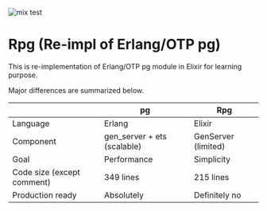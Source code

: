 ![mix test](https://github.com/jechol/rpg/workflows/mix%20test/badge.svg)
# Rpg (Re-impl of Erlang/OTP pg)

This is re-implementation of Erlang/OTP pg module in Elixir for learning purpose.

Major differences are summarized below.

|                            	| pg                          	| Rpg                      	|
|----------------------------	|-----------------------------	|--------------------------	|
| Language                   	| Erlang                      	| Elixir                   	|
| Component                  	| gen_server + ets (scalable) 	| GenServer (limited)     	|
| Goal                  	    | Performance 	                | Simplicity                |
| Code size (except comment) 	| 349 lines                   	| 215 lines                	|
| Production ready           	| Absolutely                  	| Definitely no            	|